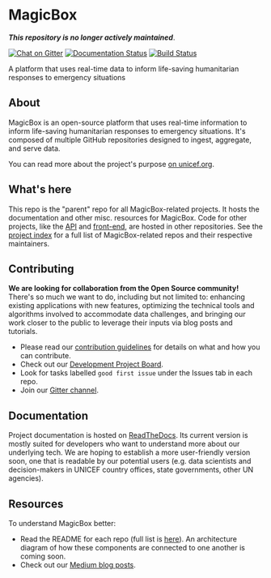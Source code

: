 MagicBox
========

**_This repository is no longer actively maintained_**.

[![Chat on Gitter](https://badges.gitter.im/unicef-innovation-dev/Lobby.png)](https://gitter.im/unicef-innovation-dev/Lobby)
[![Documentation Status](https://readthedocs.org/projects/magicbox/badge/?version=latest)](https://magicbox.readthedocs.io/en/latest/?badge=latest)
[![Build Status](https://travis-ci.org/unicef/magicbox.svg?branch=master)](https://travis-ci.org/unicef/magicbox)

A platform that uses real-time data to inform life-saving humanitarian responses to emergency situations


## About

MagicBox is an open-source platform that uses real-time information to inform life-saving humanitarian responses to emergency situations.
It's composed of multiple GitHub repositories designed to ingest, aggregate, and serve data.

You can read more about the project's purpose [on unicef.org](https://www.unicef.org/innovation/Magicbox).


## What's here

This repo is the "parent" repo for all MagicBox-related projects.
It hosts the documentation and other misc. resources for MagicBox.
Code for other projects, like the [API](https://github.com/unicef/magicbox-open-api) and [front-end](https://github.com/unicef/magicbox-maps), are hosted in other repositories.
See the [project index](https://github.com/unicef/magicbox/blob/master/project-index.md) for a full list of MagicBox-related repos and their respective maintainers.


## Contributing

**We are looking for collaboration from the Open Source community!**
There's so much we want to do, including but not limited to:
enhancing existing applications with new features, optimizing the technical tools and algorithms  involved to accommodate data challenges, and bringing our work closer to the public to leverage their inputs via blog posts and tutorials.

* Please read our [contribution guidelines](https://github.com/unicef/magicbox/blob/master/.github/CONTRIBUTING.md)  for details on what and how you can contribute.
* Check out our [Development Project Board](https://github.com/orgs/unicef/projects/2).
* Look for tasks labelled `good first issue` under the Issues tab in each repo.
* Join our [Gitter channel](https://gitter.im/unicef-innovation-dev/Lobby).


## Documentation

Project documentation is hosted on [ReadTheDocs](https://magicbox.readthedocs.io/).
Its current version is mostly suited for developers who want to understand more about our underlying tech.
We are hoping to establish a more user-friendly version soon, one that is readable by our potential users (e.g. data scientists and decision-makers in UNICEF country offices, state governments, other UN agencies).


## Resources

To understand MagicBox better:

* Read the README for each repo (full list is [here](https://github.com/unicef/magicbox/blob/master/project-index.md)).
  An architecture diagram of how these components are connected to one another is coming soon.
* Check out our [Medium blog posts](https://medium.com/@mikefabrikant/latest).
